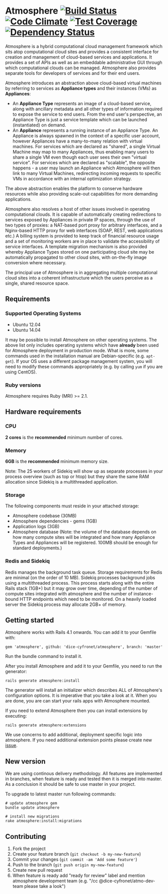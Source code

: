 # Atmosphere [![Build Status](https://travis-ci.org/dice-cyfronet/atmosphere.svg)](https://travis-ci.org/dice-cyfronet/atmosphere) [![Code Climate](https://codeclimate.com/github/dice-cyfronet/atmosphere/badges/gpa.svg)](https://codeclimate.com/github/dice-cyfronet/atmosphere) [![Test Coverage](https://codeclimate.com/github/dice-cyfronet/atmosphere/badges/coverage.svg)](https://codeclimate.com/github/dice-cyfronet/atmosphere) [![Dependency Status](https://gemnasium.com/dice-cyfronet/atmosphere.svg)](https://gemnasium.com/dice-cyfronet/atmosphere)

Atmosphere is a hybrid computational cloud management framework which sits atop computational cloud sites and provides a consistent interface for creation and management of cloud-based services and applications. It provides a set of APIs as well as an embeddable administrative GUI through which computational clouds can be managed. Atmosphere also provides separate tools for developers of services and for their end users.

Atmosphere introduces an abstraction above cloud-based virtual machines by referring to services as **Appliance types** and their instances (VMs) as **Appliances**:

- An **Appliance Type** represents an image of a cloud-based service, along with ancillary metadata and all other types of information required to expose the service to end users. From the end user's perspective, an Appliance Type is just a service template which can be launched (instantiated) on demand.
- An **Appliance** represents a running instance of an Appliance Type. An Appliance is always spawned in the context of a specific user account, however Appliances have a many-to-many relation with virtual machines. For services which are declared as "shared", a single Virtual Machine may map to many Appliances, thus enabling many users to share a single VM even though each user sees their own "virtual service". For services which are declared as "scalable", the opposite happens - a user may launch an Appliance which Atmosphere will then link to many Virtual Machines, redirecting incoming requests to specific VMs in accordance with an internal optimization strategy.

The above abstraction enables the platform to conserve hardware resources while also providing scale-out capabilities for more demanding applications.

Atmosphere also resolves a host of other issues involved in operating computational clouds. It is capable of automatically creating redirections to services exposed by Appliances in private IP spaces, through the use of two types of proxies: a NAT-based port proxy for arbitrary interfaces, and a Nginx-based HTTP proxy for web interfaces (SOAP, REST, web applications etc.) A billing system is provided to keep track of financial resource usage and a set of monitoring workers are in place to validate the accessibility of service interfaces. A template migration mechanism is also provided whereby Appliance Types stored on one participating cloud site may be automatically propagated to other cloud sites, with on-the-fly image conversion where necessary.

The principal use of Atmosphere is in aggregating multiple computational cloud sites into a coherent infrastructure which the users perceive as a single, shared resource space.

## Requirements

### Supported Operating Systems

- Ubuntu 12.04
- Ubuntu 14.04

It may be possible to install Atmosphere on other operating systems. The above list only includes
operating systems which have **already** been used for Atmosphere deployment in production mode. What is more,
some commands used in the installation manual are Debian-specific (e.g. `apt-get`). If your OS uses a different
package management system, you will need to modify these commands appropriately (e.g. by calling `yum` if you are using CentOS).

### Ruby versions

Atmosphere requires Ruby (MRI) >= 2.1.

## Hardware requirements

### CPU

**2 cores** is the **recommended** minimum number of cores.

### Memory

**6GB** is the **recommended** minimum memory size.

Note: The 25 workers of Sidekiq will show up as separate processes in your process overview (such as top or htop) but they share the same RAM allocation since Sidekiq is a multithreaded application.

### Storage

The following components must reside in your attached storage:

- Atmosphere codebase (30MB)
- Atmosphere dependencies - gems (1GB)
- Application logs (3GB)
- Atmosphere database (Note: the volume of the database depends on how many compute sites
will be integrated and how many Appliance Types and Appliances will be
registered. 100MB should be enough for standard deployments.)

### Redis and Sidekiq

Redis manages the background task queue. Storage requirements for Redis are minimal (on the order of 10 MB).
Sidekiq processes background jobs using a multithreaded process. This process starts along with the entire Rails stack (1GB+) but it may grow over time,
depending of the number of compute sites integrated with atmosphere and the number of instance-bound HTTP endpoints which
need to be monitored. On a heavily loaded server the Sidekiq process may allocate 2GB+ of memory.

## Getting started

Atmosphere works with Rails 4.1 onwards. You can add it to your Gemfile with:

```
gem 'atmosphere', github: 'dice-cyfronet/atmosphere', branch: 'master'
```

Run the bundle command to install it.

After you install Atmosphere and add it to your Gemfile, you need to run the generator:

```
rails generate atmosphere:install
```

The generator will install an initializer which describes ALL of Atmosphere's configuration options. It is imperative that you take a look at it. When you are done, you are can start your rails apps with Atmosphere mounted.

If you need to extend Atmosphere then you can install extensions by executing:

```
rails generate atmosphere:extensions
```

We use concerns to add additional, deployment specific logic into atmosphere.
If you need additional extension points please create new
[issue](https://github.com/dice-cyfronet/atmosphere/issues/new).

## New version

We are using continous delivery methodology. All features are implemented in
branches, when feature is ready and tested then it is merged into master. As a
conclusion it should be safe to use master in your project.

To upgrade to latest master run following commands:

```
# update atmosphere gem
bundle update atmosphere

# install new migrations
rake atmosphere:install:migrations
```

## Contributing

1. Fork the project
2. Create your feature branch (`git checkout -b my-new-feature`)
3. Commit your changes (`git commit -am 'Add some feature'`)
4. Push to the branch (`git push origin my-new-feature`)
5. Create new pull request
6. When feature is ready add "ready for review" label and mention atmosphere
   development team (e.g. "/cc @dice-cyfronet/atmo-dev-team please take a look")

